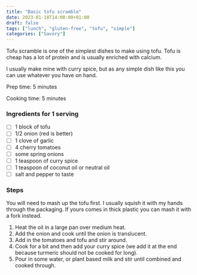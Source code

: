 ```yaml
---
title: "Basic tofu scramble"
date: 2023-01-18T14:00:00+01:00
draft: false
tags: ["lunch", "gluten-free", "tofu", "simple"]
categories: ["Savory"]
---
```


Tofu scramble is one of the simplest dishes to make using tofu.
Tofu is cheap has a lot of protein and is usually enriched with calcium.

I usually make mine with curry spice, but as any simple dish like this you can
use whatever you have on hand.

<div class="recipe" id="recipe">
Prep time: 5 minutes

Cooking time: 5 minutes

### Ingredients for 1 serving
- [ ] 1 block of tofu
- [ ] 1/2 onion (red is better)
- [ ] 1 clove of garlic
- [ ] 4 cherry tomatoes
- [ ] some spring onions
- [ ] 1 teaspoon of curry spice
- [ ] 1 teaspoon of coconut oil or neutral oil
- [ ] salt and pepper to taste

### Steps
You will need to mash up the tofu first. I usually squish it with my hands through 
the packaging. If yours comes in thick plastic you can mash it with a fork instead.
1. Heat the oil in a large pan over medium heat.
2. Add the onion and cook until the onion is translucent.
3. Add in the tomatoes and tofu and stir around.
4. Cook for a bit and then add your curry spice (we add it at the end because turmeric should not be cooked for long).
5. Pour in some water, or plant based milk and stir until combined and cooked through.
</div>
